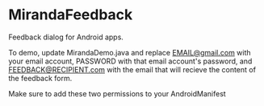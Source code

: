 MirandaFeedback
===============

Feedback dialog for Android apps.

To demo, update MirandaDemo.java and replace EMAIL@gmail.com with your email account, PASSWORD with that email account's password, and FEEDBACK@RECIPIENT.com with the email that will recieve the content of the feedback form. 

Make sure to add these two permissions to your AndroidManifest

  <uses-permission android:name="android.permission.INTERNET" />
  <uses-permission android:name="android.permission.ACCESS_NETWORK_STATE" />